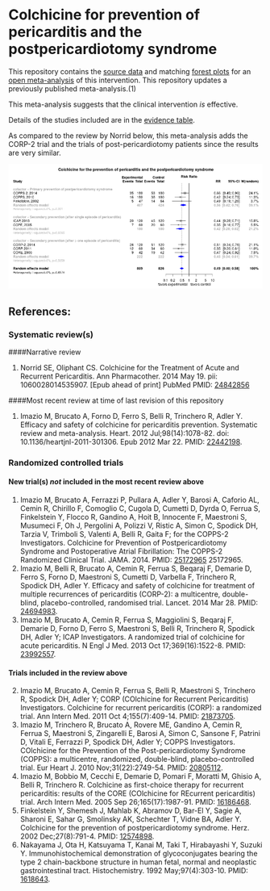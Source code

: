 Colchicine for prevention of pericarditis and the postpericardiotomy syndrome
=================================

This repository contains the [source data](../../tree/master/data) and matching [forest plots](../../tree/master/forest%20plots) for an [open  meta-analysis](https://public.opencpu.org/ocpu/github/openMetaAnalysis/home/www/) of this intervention. This repository updates a previously published meta-analysis.(1)

This meta-analysis suggests that the clinical intervention *is* effective.

Details of the studies included are in the [evidence table](../../wiki/Evidence-Table).

As compared to the review by Norrid below, this meta-analysis adds the CORP-2 trial and the trials of post-pericardiotomy patients since the results are very similar.

![alt text](https://raw.githubusercontent.com/openMetaAnalysis/Colchicine-for-Pericarditis/master/forest%20plots/all%20trials.png "Principle results")

References:
----------------------------------

### Systematic review(s)
####Narrative review
1. Norrid SE, Oliphant CS. Colchicine for the Treatment of Acute and Recurrent Pericarditis. Ann Pharmacother. 2014 May 19. pii: 1060028014535907. [Epub ahead of print] PubMed PMID: [24842856](http://pubmed.gov/24842856)

####Most recent review at time of last revision of this repository
1. Imazio M, Brucato A, Forno D, Ferro S, Belli R, Trinchero R, Adler Y. Efficacy and safety of colchicine for pericarditis prevention. Systematic review and meta-analysis. Heart. 2012 Jul;98(14):1078-82. doi: 10.1136/heartjnl-2011-301306. Epub 2012 Mar 22. PMID: [22442198](http://pubmed.gov/22442198).

### Randomized controlled trials
#### New trial(s) *not* included in the most recent review above
1. Imazio M, Brucato A, Ferrazzi P, Pullara A, Adler Y, Barosi A, Caforio AL, Cemin R, Chirillo F, Comoglio C, Cugola D, Cumetti D, Dyrda O, Ferrua S, Finkelstein Y, Flocco R, Gandino A, Hoit B, Innocente F, Maestroni S, Musumeci F, Oh J, Pergolini A, Polizzi V, Ristic A, Simon C, Spodick DH, Tarzia V, Trimboli S, Valenti A, Belli R, Gaita F; for the COPPS-2 Investigators. Colchicine for Prevention of Postpericardiotomy Syndrome and Postoperative Atrial Fibrillation: 
The COPPS-2 Randomized Clinical Trial. JAMA. 2014. PMID: [25172965](http://pubmed.gov/25172965) 25172965.
1. Imazio M, Belli R, Brucato A, Cemin R, Ferrua S, Beqaraj F, Demarie D, Ferro S, Forno D, Maestroni S, Cumetti D, Varbella F, Trinchero R, Spodick DH, Adler Y. Efficacy and safety of colchicine for treatment of multiple recurrences of
pericarditis (CORP-2): a multicentre, double-blind, placebo-controlled, randomised trial. Lancet. 2014 Mar 28. PMID: [24694983](http://pubmed.gov/24694983).
1. Imazio M, Brucato A, Cemin R, Ferrua S, Maggiolini S, Beqaraj F, Demarie D, Forno D, Ferro S, Maestroni S, Belli R, Trinchero R, Spodick DH, Adler Y; ICAP Investigators. A randomized trial of colchicine for acute pericarditis. N Engl J 
Med. 2013 Oct 17;369(16):1522-8. PMID: [23992557](http://pubmed.gov/23992557).

#### Trials included in the review above
2. Imazio M, Brucato A, Cemin R, Ferrua S, Belli R, Maestroni S, Trinchero R, Spodick DH, Adler Y; CORP (COlchicine for Recurrent Pericarditis) Investigators.  Colchicine for recurrent pericarditis (CORP): a randomized trial. Ann Intern Med.
2011 Oct 4;155(7):409-14. PMID: [21873705](http://pubmed.gov/21873705).
3. Imazio M, Trinchero R, Brucato A, Rovere ME, Gandino A, Cemin R, Ferrua S, Maestroni S, Zingarelli E, Barosi A, Simon C, Sansone F, Patrini D, Vitali E, Ferrazzi P, Spodick DH, Adler Y; COPPS Investigators. COlchicine for the Prevention of the Post-pericardiotomy Syndrome (COPPS): a multicentre, randomized, double-blind, placebo-controlled trial. Eur Heart J. 2010 Nov;31(22):2749-54. PMID: [20805112](http://pubmed.gov/20805112).
4. Imazio M, Bobbio M, Cecchi E, Demarie D, Pomari F, Moratti M, Ghisio A, Belli  R, Trinchero R. Colchicine as first-choice therapy for recurrent pericarditis: results of the CORE (COlchicine for REcurrent pericarditis) trial. Arch Intern Med. 2005 Sep 26;165(17):1987-91.  PMID: [16186468](http://pubmed.gov/16186468).
5. Finkelstein Y, Shemesh J, Mahlab K, Abramov D, Bar-El Y, Sagie A, Sharoni E, Sahar G, Smolinsky AK, Schechter T, Vidne BA, Adler Y. Colchicine for the prevention of postpericardiotomy syndrome. Herz. 2002 Dec;27(8):791-4.  PMID: [12574898](http://pubmed.gov/12574898).
6. Nakayama J, Ota H, Katsuyama T, Kanai M, Taki T, Hirabayashi Y, Suzuki Y. Immunohistochemical demonstration of glycoconjugates bearing the type 2 chain-backbone structure in human fetal, normal and neoplastic gastrointestinal tract. Histochemistry. 1992 May;97(4):303-10.  PMID: [1618643](http://pubmed.gov/1618643).

